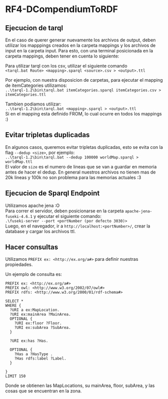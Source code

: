 # RF4-DCompendiumToRDF

## Ejecucion de tarql

En el caso de querer generar nuevamente los archivos de output, deben utilizar los mapppings creados en la carpeta mappings y los archivos de input en la carpeta input. Para esto, con una terminal posicionada en la carpeta mappings, deben tener en cuenta lo siguiente:

Para utilizar tarql con los csv, utilizar el siguiente comando \
```<tarql.bat Route> <mapping>.sparql <source>.csv > <output>.ttl```

Por ejemplo, con nuestra disposicion de carpetas, para ejecutar el mapping de itemCategories utilizamos:\
```..\tarql-1.2\bin\tarql.bat itemCategories.sparql itemCategories.csv > itemCategories.ttl```

Tambien podiamos utilizar: \
```..\tarql-1.2\bin\tarql.bat <mapping>.sparql > <output>.ttl``` \
Si en el mapping esta definido FROM, lo cual ocurre en todos los mappings :)

## Evitar tripletas duplicadas

En algunos casos, queremos evitar tripletas duplicadas, esto se evita con la flag `--dedup <size>`, por ejemplo: \
```..\tarql-1.2\bin\tarql.bat --dedup 100000 worldMap.sparql > worldMap.ttl``` \
El valor de `size` es el numero de lineas que se van a guardar en memoria antes de hacer el dedup. En general nuestros archivos no tienen
mas de 20k lineas y 100k no son problema para las memorias actuales :3

## Ejecucion de Sparql Endpoint

Utilizamos apache jena :O \
Para correr el servidor, deben posicionarse en la carpeta `apache-jena-fuseki-4.6.1` y ejecutar el siguiente comando: \
```.\fuseki-server --port <portNumber (por defecto 3030)>``` \
Luego, en el navegador, ir a `http://localhost:<portNumber>/`, crear la database y cargar los archivos ttl.

## Hacer consultas

Utilizamos
```PREFIX ex: <http://ex.org/a#>```
para definir nuestras propiedades.

Un ejemplo de consulta es:
```sparql
PREFIX ex: <http://ex.org/a#>
PREFIX owl: <http://www.w3.org/2002/07/owl#>
PREFIX rdfs: <http://www.w3.org/2000/01/rdf-schema#>

SELECT *
WHERE {
  ?URI a ex:MapLocation.
  ?URI ex:mainArea ?MainArea.
  OPTIONAL {
    ?URI ex:floor ?Floor.
    ?URI ex:subArea ?SubArea.
  }
  
  ?URI ex:has ?Has.
  
  OPTIONAL {
    ?Has a ?HasType .
    ?Has rdfs:label ?Label.
  }

}
LIMIT 150
```

Donde se obtienen las MapLocations, su mainArea, floor, subArea, y las cosas que se encuentran en la zona.
